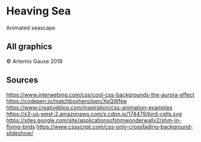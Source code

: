 # Heaving Sea
Animated seascape

## All graphics
© Artemis Gause 2019

## Sources

https://www.interwebing.com/css/cool-css-backgrounds-the-aurora-effect
https://codepen.io/matchboxhero/pen/XeQWNw
https://www.creativebloq.com/inspiration/css-animation-examples 
https://s3-us-west-2.amazonaws.com/s.cdpn.io/174479/bird-cells.svg
https://sites.google.com/site/applicationsofshmwonderwallv2/shm-in-flying-birds
https://www.cssscript.com/css-only-crossfading-background-slideshow/


